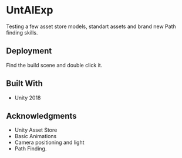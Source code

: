 # UntAIExp

Testing a few asset store models, standart assets and brand new Path finding skills.

## Deployment
Find the build scene and double click it.

## Built With
* Unity 2018

## Acknowledgments
* Unity Asset Store
* Basic Animations
* Camera positioning and light
* Path Finding.
